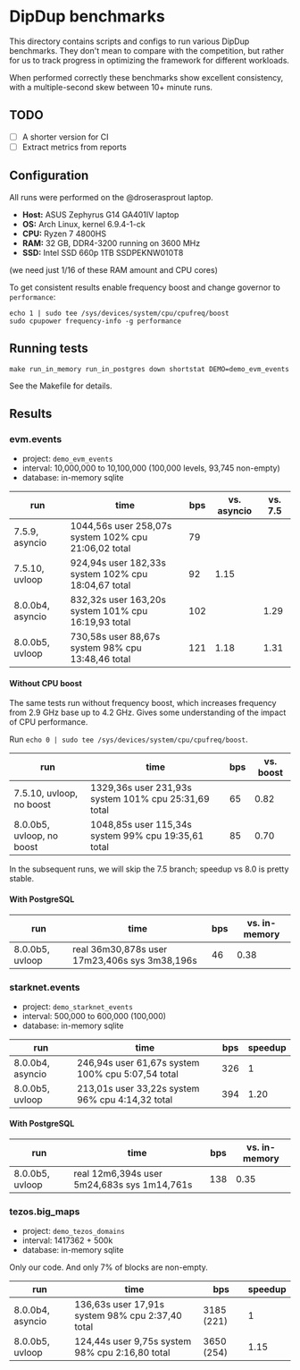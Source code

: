 # DipDup benchmarks

This directory contains scripts and configs to run various DipDup benchmarks. They don't mean to compare with the competition, but rather for us to track progress in optimizing the framework for different workloads.

When performed correctly these benchmarks show excellent consistency, with a multiple-second skew between 10+ minute runs.

## TODO

- [ ] A shorter version for CI
- [ ] Extract metrics from reports

## Configuration

All runs were performed on the @droserasprout laptop.

- **Host:** ASUS Zephyrus G14 GA401IV laptop
- **OS:** Arch Linux, kernel 6.9.4-1-ck
- **CPU:** Ryzen 7 4800HS
- **RAM:** 32 GB, DDR4-3200 running on 3600 MHz
- **SSD:** Intel SSD 660p 1TB SSDPEKNW010T8

(we need just 1/16 of these RAM amount and CPU cores)

To get consistent results enable frequency boost and change governor to `performance`:

```shell
echo 1 | sudo tee /sys/devices/system/cpu/cpufreq/boost
sudo cpupower frequency-info -g performance
```

## Running tests

```shell
make run_in_memory run_in_postgres down shortstat DEMO=demo_evm_events
```

See the Makefile for details.

## Results

### evm.events

- project: `demo_evm_events`
- interval: 10,000,000 to 10,100,000 (100,000 levels, 93,745 non-empty)
- database: in-memory sqlite

| run              | time                                                 | bps | vs. asyncio | vs. 7.5 |
| ---------------- | ---------------------------------------------------- | --- | ----------- | ------- |
| 7.5.9, asyncio   | 1044,56s user 258,07s system 102% cpu 21:06,02 total | 79  |             |         |
| 7.5.10, uvloop   | 924,94s user 182,33s system 102% cpu 18:04,67 total  | 92  | 1.15        |         |
| 8.0.0b4, asyncio | 832,32s user 163,20s system 101% cpu 16:19,93 total  | 102 |             | 1.29    |
| 8.0.0b5, uvloop  | 730,58s user 88,67s system 98% cpu 13:48,46 total    | 121 | 1.18        | 1.31    |

#### Without CPU boost

The same tests run without frequency boost, which increases frequency from 2.9 GHz base up to 4.2 GHz. Gives some understanding of the impact of CPU performance.

Run `echo 0 | sudo tee /sys/devices/system/cpu/cpufreq/boost`.

| run                       | time                                                 | bps | vs. boost |
| ------------------------- | ---------------------------------------------------- | --- | --------- |
| 7.5.10, uvloop, no boost  | 1329,36s user 231,93s system 101% cpu 25:31,69 total | 65  | 0.82      |
| 8.0.0b5, uvloop, no boost | 1048,85s user 115,34s system 99% cpu 19:35,61 total  | 85  | 0.70      |

In the subsequent runs, we will skip the 7.5 branch; speedup vs 8.0 is pretty stable.

#### With PostgreSQL

| run             | time                                          | bps | vs. in-memory |
| --------------- | --------------------------------------------- | --- | ------------- |
| 8.0.0b5, uvloop | real 36m30,878s user 17m23,406s sys 3m38,196s | 46  | 0.38          |

### starknet.events

- project: `demo_starknet_events`
- interval: 500,000 to 600,000 (100,000)
- database: in-memory sqlite

| run              | time                                              | bps | speedup |
| ---------------- | ------------------------------------------------- | --- | ------- |
| 8.0.0b4, asyncio | 246,94s user 61,67s system 100% cpu 5:07,54 total | 326 | 1       |
| 8.0.0b5, uvloop  | 213,01s user 33,22s system 96% cpu 4:14,32 total  | 394 | 1.20    |

#### With PostgreSQL

| run             | time                                        | bps | vs. in-memory |
| --------------- | ------------------------------------------- | --- | ------------- |
| 8.0.0b5, uvloop | real 12m6,394s user 5m24,683s sys 1m14,761s | 138 | 0.35          |

### tezos.big_maps

- project: `demo_tezos_domains`
- interval:  1417362 + 500k
- database: in-memory sqlite

Only our code. And only 7% of blocks are non-empty.

| run              | time                                             | bps        | speedup |
| ---------------- | ------------------------------------------------ | ---------- | ------- |
| 8.0.0b4, asyncio | 136,63s user 17,91s system 98% cpu 2:37,40 total | 3185 (221) | 1       |
| 8.0.0b5, uvloop  | 124,44s user 9,75s system 98% cpu 2:16,80 total  | 3650 (254) | 1.15    |
